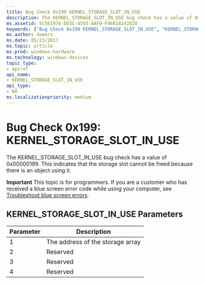 ```yaml
---
title: Bug Check 0x199 KERNEL_STORAGE_SLOT_IN_USE
description: The KERNEL_STORAGE_SLOT_IN_USE bug check has a value of 0x00000199. This indicates that the storage slot cannot be freed because there is an object using it.
ms.assetid: 5C561976-DD3C-4593-AAF0-F46618242D28
keywords: ["Bug Check 0x199 KERNEL_STORAGE_SLOT_IN_USE", "KERNEL_STORAGE_SLOT_IN_USE"]
ms.author: domars
ms.date: 05/23/2017
ms.topic: article
ms.prod: windows-hardware
ms.technology: windows-devices
topic_type:
- apiref
api_name:
- KERNEL_STORAGE_SLOT_IN_USE
api_type:
- NA
ms.localizationpriority: medium
---
```


# Bug Check 0x199: KERNEL\_STORAGE\_SLOT\_IN\_USE


The KERNEL\_STORAGE\_SLOT\_IN\_USE bug check has a value of 0x00000199. This indicates that the storage slot cannot be freed because there is an object using it.

**Important** This topic is for programmers. If you are a customer who has received a blue screen error code while using your computer, see [Troubleshoot blue screen errors](http://windows.microsoft.com/windows-10/troubleshoot-blue-screen-errors).

## KERNEL\_STORAGE\_SLOT\_IN\_USE Parameters


| Parameter | Description                      |
|-----------|----------------------------------|
| 1         | The address of the storage array |
| 2         | Reserved                         |
| 3         | Reserved                         |
| 4         | Reserved                         |

 

 

 




